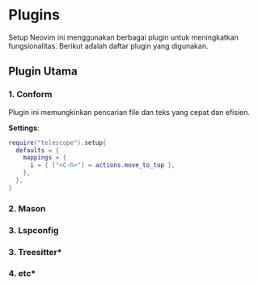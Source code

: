 # Plugins

Setup Neovim ini menggunakan berbagai plugin untuk meningkatkan fungsionalitas. Berikut adalah daftar plugin yang digunakan.

## Plugin Utama

### 1. **Conform**
Plugin ini memungkinkan pencarian file dan teks yang cepat dan efisien.

**Settings**:
```lua
require("telescope").setup{
  defaults = {
    mappings = {
      i = { ["<C-h>"] = actions.move_to_top },
    },
  },
}
```

### 2. **Mason**

### 3. **Lspconfig**

### 3. **Treesitter***

### 4. **etc***
